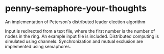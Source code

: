 # penny-semaphore-your-thoughts
An implementation of Peterson's distributed leader election algorithm

Input is redirected from a text file, where the first number is the number of nodes in the ring.  An example input file is included.  Distributed computing is simulated using channels.  Synchronization and mutual exclusion are implemented using semaphores.
